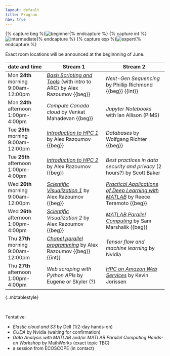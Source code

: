 ```yaml
---
layout: default
title: Program
nav: true
---
```


{% capture beg %}![beginner](images/beginner.png){% endcapture %}
{% capture int %}![intermediate](images/intermediate.png){% endcapture %}
{% capture exp %}![expert](images/expert.png){% endcapture %}

Exact room locations will be announced at the beginnning of June.

| date and time | Stream 1 | Stream 2 |
| ------------- | --------------- | ----------------- |
| Mon **24th** morning 9:00am-12:00pm | [*Bash Scripting and Tools*](bash) (with intro to ARC) by Alex Razoumov {{beg}} | *Next-Gen Sequencing* by Phillip Richmond {{beg}} {{int}} |
| Mon **24th** afternoon 1:00pm-4:00pm | *Compute Canada cloud* by Venkat Mahadevan {{beg}} | *Jupyter Notebooks* with Ian Allison (PIMS) |
| Tue **25th** morning 9:00am-12:00pm | [*Introduction to HPC 1*](introHPC) by Alex Razoumov {{beg}} | *Databases* by Wolfgang Richter {{beg}} |
| Tue **25th** afternoon 1:00pm-4:00pm | [*Introduction to HPC 2*](introHPC) by Alex Razoumov {{beg}} | *Best practices in data security and privacy* (2 hours?) by Scott Baker |
| Wed **26th** morning 9:00am-12:00pm | [*Scientific Visualization 1*](visualization) by Alex Razoumov {{beg}} | [*Practical Applications of Deep Learning with MATLAB*](deepLearningMatlab) by Reece Teramoto {{beg}}  |
| Wed **26th** afternoon 1:00pm-4:00pm | [*Scientific Visualization 2*](visualization) by Alex Razoumov {{beg}} | [*MATLAB Parallel Computing*](parallelMatlab) by Sam Marshalik {{beg}} |
| Thu **27th** morning 9:00am-12:00pm | [*Chapel parallel programming*](chapel) by Alex Razoumov {{beg}}{{int}} | *Tensor flow and machine learning* by Nvidia |
| Thu **27th** afternoon 1:00pm-4:00pm | *Web scraping with Python APIs* by Eugene or Skyler (?) | [*HPC on Amazon Web Services*](amazon) by Kevin Jorissen |
{:.mbtablestyle}

&nbsp;

Tentative:
- *Elastic cloud and S3* by Dell (1/2-day hands-on)
- *CUDA* by Nvidia (waiting for confirmation)
- *Data Analysis with MATLAB* and/or *MATLAB Parallel Computing Hands-on Workshop* by MathWorks (exact topic TBC)
- a session from ECOSCOPE (in contact)

<!-- Other: -->
<!-- - *Introduction to GPU programming with CUDA* by Juan Zuniga {{int}} -->
<!-- - *Speeding up Python code with C/C++* by Dmitri Rozmanov {{beg}} {{int}} -->
<!-- - *HPC and deep learning labs in Microsoft Azure Cloud* {{beg}} -->
<!-- - *Parallelization in Python 3 and large datasets* by Phil Austin {{int}} -->
<!-- - *Microbiome data manipulation and visualization in R* by Kim Dill-McFarland {{beg}} -->
<!-- - *Amazon Web Services* {{beg}} -->
<!-- - Julia course? -->
<!-- - open panel on post-PhD career options -->

<!-- <strike>Python scripting for Scientists</strike> -->
